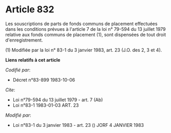 # Article 832

Les souscriptions de parts de fonds communs de placement effectuées dans les conditions prévues à l'article 7 de la loi n°
79-594 du 13 juillet 1979 relative aux fonds communs de placement (1), sont dispensées de tout droit d'enregistrement.

(1) Modifiée par la loi n° 83-1 du 3 janvier 1983, art. 23 (J.O. des 2, 3 et 4).

**Liens relatifs à cet article**

_Codifié par_:

  - Décret n°83-899 1983-10-06

_Cite_:

  - Loi n°79-594 du 13 juillet 1979 - art. 7 (Ab)
  - Loi n°83-1 1983-01-03 ART. 23

_Modifié par_:

  - Loi n°83-1 du 3 janvier 1983 - art. 23 () JORF 4 JANVIER 1983

